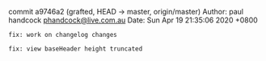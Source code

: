 commit a9746a2 (grafted, HEAD -> master, origin/master)
Author: paul handcock <phandcock@live.com.au>
Date:   Sun Apr 19 21:35:06 2020 +0800

    fix: work on changelog changes
    
    fix: view baseHeader height truncated
